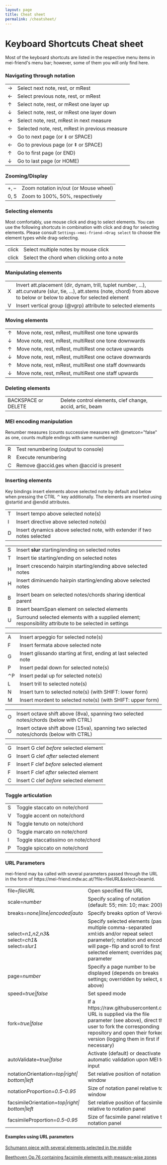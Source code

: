```yaml
---
layout: page
title: Cheat sheet
permalink: /cheatsheet/
---
```


# Keyboard Shortcuts Cheat sheet

Most of the keyboard shortcuts are listed in the respective menu items in mei-friend's menu bar; however, some of them you will only find here.

<script>
    let shiftKey = "&#8679;"; // SHIFT symbol
    let altKey = "&#8997;"; // ALT symbol
    let cmdKey = "&#8963;"; // CTRL symbol
    let cmd2Key = "&#8997;"; // ALT symbol
    shiftKey = 'SHIFT'; // prefer text instead of symbols
    altKey = 'ALT';
    cmdKey = 'CTRL';
    cmd2Key = 'ALT';
    if (navigator.platform.startsWith('Mac')) {
      cmdKey = "&#8984;"; // CMD symbol
      cmd2Key = "&#8963;"; // CTRL symbol
      cmdKey = 'CMD'; // text instead of symbols
      cmd2Key = 'CTRL';
    }

    document.addEventListener('DOMContentLoaded', () => {
      document.querySelectorAll(".cmdKey").forEach(e => e.innerHTML = cmdKey);
      document.querySelectorAll(".cmd2Key").forEach(e => e.innerHTML = cmd2Key);
      document.querySelectorAll(".shiftKey").forEach(e => e.innerHTML = shiftKey);
      document.querySelectorAll(".altKey").forEach(e => e.innerHTML = altKey);
    });
</script>

<table>
    <h3 class='text-highlight'>Navigating through notation</h3>
    <tr>
        <td class="icons"><span class="keyIcon">&rarr;</span></td>
        <td class="explanation">Select next note, rest, or mRest</td>
    </tr>
    <tr>
        <td class="icons"><span class="keyIcon">&larr;</span></td>
        <td class="explanation">Select previous note, rest, or mRest</td>
    </tr>
    <tr>
        <td class="icons"><span class="keyIcon">&uarr;</span></td>
        <td class="explanation">Select note, rest, or mRest one layer up</td>
    </tr>
    <tr>
        <td class="icons"><span class="keyIcon">&darr;</span></td>
        <td class="explanation">Select note, rest, or mRest one layer down</td>
    </tr>
    <tr>
        <td class="icons"><span class="keyIcon cmdKey"></span><span class="keyIcon">&rarr;</span></td>
        <td class="explanation">Select note, rest, mRest in next measure</td>
    </tr>
    <tr>
        <td class="icons"><span class="keyIcon cmdKey"></span><span class="keyIcon">&larr;</span></td>
        <td class="explanation">Selected note, rest, mRest in previous measure </td>
    </tr>
    <tr>
        <td class="icons"><span class="keyIcon cmdKey"></span><span class="keyIcon cmd2Key"></span><span class="keyIcon">&rarr;</span></td>
        <td class="explanation">Go to next page (or <span class="keyIcon">&#8671;</span> or <span class="keyIcon">SPACE</span>)</td>
    </tr>
    <tr>
        <td class="icons"><span class="keyIcon cmdKey"></span><span class="keyIcon cmd2Key"></span><span class="keyIcon">&larr;</span></td>
        <td class="explanation">Go to previous page (or <span class="keyIcon">&#8670;</span> or <span class="keyIcon shiftKey"></span><span class="keyIcon">SPACE</span>)</td>
    </tr>
    <tr>
        <td class="icons"><span class="keyIcon cmdKey"></span><span class="keyIcon">&uarr;</span></td>
        <td>Go to first page (or <span class="keyIcon">END</span>)</td>
    </tr>
    <tr>
        <td class="icons"><span class="keyIcon cmdKey"></span><span class="keyIcon">&darr;</span></td>
        <td class="explanation">Go to last page (or <span class="keyIcon">HOME</span>)</td>
    </tr>
</table>

<table>
    <h3 class='text-highlight'>Zooming/Display</h3>
    <tr>
        <td class="icons"><span class="keyIcon cmdKey"></span><span class="keyIcon">+</span>, <span class="keyIcon cmdKey"></span><span class="keyIcon">–</span></td>
        <td class="explanation">Zoom notation in/out (or <span class="keyIcon cmdKey"></span><span class="keyIcon">Mouse wheel</span>)</td>
    </tr>
    <tr>
        <td class="icons"><span class="keyIcon cmdKey"></span><span class="keyIcon">0</span>, <span class="keyIcon cmdKey"></span><span class="keyIcon">5</span></td>
        <td class="explanation">Zoom to 100%, 50%, respectively</td>
    </tr>
</table>

<h3 class='text-highlight'>Selecting elements</h3>

Most comfortably, use mouse click and drag to select elements. You can use the following shortcuts in combination with click and drag for selecting elements. 
Please consult `Settings->mei-friend->Drag select` to choose the element types while drag-selecting.

<table>
    <tr>
    <td class="icons"><span class="keyIcon cmdKey"></span><span class="keyIcon">click</span></td>
    <td class="explanation">Select multiple notes by mouse click</td>
    </tr>
    <tr>
    <td class="icons"><span class="keyIcon altKey"></span><span class="keyIcon">click</span></td>
    <td class="explanation">Select the chord when clicking onto a note</td>
    </tr>
</table>

<table>
    <h3 class='text-highlight'>Manipulating elements</h3>
    <tr>
        <td class="icons"><span class="keyIcon">X</span></td>
        <td class="explanation">Invert att.placement (dir, dynam, trill, tuplet number, ...),
        att.curvature (slur, tie, ...), att.stems (note, chord)
        from above to below or below to above for selected element</td>
    </tr>
    <tr>
        <td class="icons"><span class="keyIcon">V</span></td>
        <td class="explanation">Insert vertical group (@vgrp) attribute to selected elements</td>
    </tr>
</table>

<table>
<h3 class='text-highlight'>Moving elements</h3>
<tr>
<td class="icons"><span class="keyIcon shiftKey"></span><span class="keyIcon">&uarr;</span></td>
<td class="explanation">Move note, rest, mRest, multiRest one tone upwards </td>
</tr>
<tr>
<td class="icons"><span class="keyIcon shiftKey"></span><span class="keyIcon">&darr;</span></td>
<td class="explanation">Move note, rest, mRest, multiRest one tone downwards</td>
</tr>
<tr>
<td class="icons"><span class="keyIcon cmdKey"></span><span class="keyIcon shiftKey"></span><span
class="keyIcon">&uarr;</span></td>
<td class="explanation">Move note, rest, mRest, multiRest one octave upwards </td>
</tr>
<tr>
<td class="icons"><span class="keyIcon cmdKey"></span><span class="keyIcon shiftKey"></span><span
class="keyIcon">&darr;</span></td>
<td class="explanation">Move note, rest, mRest, multiRest one octave downwards</td>
</tr>
<tr>
<td class="icons"><span class="keyIcon altKey"></span><span class="keyIcon cmdKey"></span><span
class="keyIcon">&uarr;</span></td>
<td class="explanation">Move note, rest, mRest, multiRest one staff downwards </td>
</tr>
<tr>
<td class="icons"><span class="keyIcon altKey"></span><span class="keyIcon cmdKey"></span><span
class="keyIcon">&darr;</span></td>
<td class="explanation">Move note, rest, mRest, multiRest one staff upwards</td>
</tr>
</table>

<table>
<h3 class="text-highlight">Deleting elements</h3>
<tr>
<td class="icons"><span class="keyIcon">BACKSPACE</span> or <span class="keyIcon">DELETE</span></td>
<td class="explanation">Delete control elements, clef change, accid, artic, beam</td>
</tr>
</table>


<table>
<h3 class="text-highlight">MEI encoding manipulation</h3>
<tr>Renumber measures (counts successive measures with @metcon="false" as one, counts multiple endings with same numbering)
<td class="icons"><span class="keyIcon shiftKey"></span><span class="keyIcon">R</span></td>
<td class="explanation">Test renumbering (output to console)</td>
</tr>
<tr>
<td class="icons"><span class="keyIcon cmdKey"></span><span class="keyIcon shiftKey"></span><span class="keyIcon">R</span></td>
<td class="explanation">Execute renumbering</td>
</tr>
<tr>
<td class="icons"><span class="keyIcon cmdKey"></span><span class="keyIcon shiftKey"></span><span class="keyIcon">C</span></td>
<td class="explanation">Remove @accid.ges when @accid is present </td>
</tr>
</table>

<h3 class="text-highlight">Inserting elements</h3>
<p>Key bindings insert elements above selected note by default and below when pressing the <span class="keyIcon">CTRL&nbsp;&#8963;</span> key additionally.
The elements are inserted using @startid and @endid attributes.
<!--To insert elements with @tstamp and @tstamp2 attributes,
use the <span class="keyIcon">ALT &#8997;</span> key additionally.-->
</p>
<table>
<tr>
<td class="icons"><span class="keyIcon shiftKey"></span><span class="keyIcon">T</span></td>
<td class="explanation">Insert tempo above selected note(s)</td>
</tr>
<tr>
<td class="icons"><span class="keyIcon">I</span></td>
<td class="explanation">Insert directive above selected note(s)</td>
</tr>
<tr>
<td class="icons"><span class="keyIcon">D</span></td>
<td class="explanation">Insert dynamics above selected note, with extender if two notes selected</td>
</tr>
</table>

<table>
<tr>
<td class="icons"><span class="keyIcon">S</span></td>
<td class="explanation">Insert <strong>slur</strong> starting/ending on selected notes</td>
</tr>
<tr>
<td class="icons"><span class="keyIcon">T</span></td>
<td class="explanation">Insert tie starting/ending on selected notes</td>
</tr>
<tr>
<td class="icons"><span class="keyIcon">H</span></td>
<td class="explanation">Insert crescendo hairpin starting/ending above selected notes</td>
</tr>
<tr>
<td class="icons"><span class="keyIcon shiftKey"></span><span class="keyIcon">H</span></td>
<td class="explanation">Insert diminuendo hairpin starting/ending above selected notes</td>
</tr>
<tr>
<td class="icons"><span class="keyIcon">B</span></td>
<td class="explanation">Insert beam on selected notes/chords sharing identical parent</td>
</tr>
<tr>
<td class="icons"><span class="keyIcon shiftKey"></span><span class="keyIcon">B</span></td>
<td class="explanation">Insert beamSpan element on selected elements</td>
</tr>
<tr>
<td class="icons"><span class="keyIcon">U</span></td>
<td class="explanation">Surround selected elements with a supplied element; responsibility attribute to be selected in settings</td>
</tr>
</table>

<table>
<tr>
<td class="icons"><span class="keyIcon">A</span></td>
<td class="explanation">Insert arpeggio for selected note(s)</td>
</tr>
<tr>
<td class="icons"><span class="keyIcon">F</span></td>
<td class="explanation">Insert fermata above selected note</td>
</tr>
<tr>
<td class="icons"><span class="keyIcon">G</span></td>
<td class="explanation">Insert glissando starting at first, ending at last selected note</td>
</tr>
<tr>
<td class="icons"><span class="keyIcon">P</span></td>
<td class="explanation">Insert pedal down for selected note(s)</td>
</tr>
<tr>
<td class="icons"><span class="keyIcon">&#8963;</span><span class="keyIcon">P</span></td>
<td class="explanation">Insert pedal up for selected note(s)</td>
</tr>
<tr>
<td class="icons"><span class="keyIcon">L</span></td>
<td class="explanation">Insert trill to selected note(s)</td>
</tr>
<tr>
<td class="icons"><span class="keyIcon">N</span></td>
<td class="explanation">Insert turn to selected note(s) (with SHIFT: lower form)</td>
</tr>
<tr>
<td class="icons"><span class="keyIcon">M</span></td>
<td class="explanation">Insert mordent to selected note(s) (with SHIFT: upper form)</td>
</tr>
</table>

<table>
<tr>
<td class="icons"><span class="keyIcon">O</span></td>
<td class="explanation">Insert octave shift above (8va), spanning two selected notes/chords (below with CTRL)
</td>
</tr>
<tr>
<td class="icons"><span class="keyIcon altKey"></span><span class="keyIcon">O</span></td>
<td class="explanation">Insert octave shift above (15va), spanning two selected notes/chords (below with CTRL)
</td>
</tr>
</table>

<table>
<tr>
<td class="icons"><span class="keyIcon shiftKey"></span><span class="keyIcon">G</span></td>
<td class="explanation">Insert G clef <i>before</i> selected element</td>
</tr>
<tr>
<td class="icons"><span class="keyIcon cmdKey"></span><span class="keyIcon shiftKey"></span><span class="keyIcon">G</span></td>
<td class="explanation">Insert G clef <i>after</i> selected element</td>
</tr>
<tr>
<td class="icons"><span class="keyIcon shiftKey"></span><span class="keyIcon">F</span></td>
<td class="explanation">Insert F clef <i>before</i> selected element</td>
</tr>
<tr>
<td class="icons"><span class="keyIcon cmdKey"></span><span class="keyIcon shiftKey"></span><span class="keyIcon">F</span></td>
<td class="explanation">Insert F clef <i>after</i> selected element</td>
</tr>
<tr>
<td class="icons"><span class="keyIcon shiftKey"></span><span class="keyIcon">C</span></td>
<td class="explanation">Insert C clef <i>before</i> selected element</td>
</tr>
</table>

<h3 class="text-highlight">Toggle articulation</h3>
<table>
<tr>
<td class="icons"><span class="keyIcon shiftKey"></span><span class="keyIcon">S</span></td>
<td class="explanation">Toggle staccato on note/chord</td>
</tr>
<tr>
<td class="icons"><span class="keyIcon shiftKey"></span><span class="keyIcon">V</span></td>
<td class="explanation">Toggle accent on note/chord</td>
</tr>
<tr>
<td class="icons"><span class="keyIcon shiftKey"></span><span class="keyIcon">N</span></td>
<td class="explanation">Toggle tenuto on note/chord</td>
</tr>
<tr>
<td class="icons"><span class="keyIcon shiftKey"></span><span class="keyIcon">O</span></td>
<td class="explanation">Toggle marcato on note/chord</td>
</tr>
<tr>
<td class="icons"><span class="keyIcon shiftKey"></span><span class="keyIcon">I</span></td>
<td class="explanation">Toggle staccatissimo on note/chord</td>
</tr>
<tr>
<td class="icons"><span class="keyIcon shiftKey"></span><span class="keyIcon">P</span></td>
<td class="explanation">Toggle spiccato on note/chord</td>
</tr>
</table>

<h3 class="text-highlight">URL Parameters</h3>
<p>mei-friend may ba called with several parameters passed through the URL
in the form of <span class="code">https://mei-friend.mdw.ac.at/?file=fileURL&select=beamId</span>.</p>
<table>
<tr>
<td class="code">file=<i>fileURL</i></td>
<td class="explanation">Open specified file URL</td>
</tr>
<tr>
<td class="code">scale=<i>number</i></td>
<td class="explanation">Specify scaling of notation (default: 55; min: 10; max: 200)</td>
</tr>
<tr>
<td class="code">breaks=<i>none|line|encoded|auto</i></td>
<td class="explanation">Specify breaks option of Verovio</td>
</tr>
<tr>
<td class="code">select=<i>n1,n2,n3</i>&<br>select=<i>ch1</i>&<br>select=<i>slur1</i></td>
<td class="explanation">Specify selected elements (pass multiple
comma-separated xml:ids and/or repeat select parameter); notation and
encoding will page-flip and scroll to first selected element; overrides page parameter</td>
</tr>
<tr>
<td class="code">page=<i>number</i></td>
<td class="explanation">Specify a page number to be displayed (depends on breaks settings; overridden by
select, see above)</td>
</tr>
<tr>
<td class="code">speed=<i>true|false</i></td>
<td class="explanation">Set speed mode</td>
</tr>
<tr>
<td class="code">fork=<i>true|false</i></td>
<td class="explanation">If a <span class="code">https://raw.githubusercontent.com</span> URL is supplied via
the <span class="code">file</span> parameter (see above), direct the user to fork the corresponding
repository and open their forked version (logging them in first if necessary)</td>
</tr>
<tr>
<td class="code">autoValidate=<i>true|false</i></td>
<td class="explanation">Activate (default) or deactivate automatic validation upon MEI text input</td>
</tr>
<tr>
<td class="code">notationOrientation=<i>top|right|<br />bottom|left</i></td>
<td class="explanation">Set relative position of notation in window</td>
</tr>
<tr>
<td class="code">notationProportion=<i>0.5&ndash;0.95</i></td>
<td class="explanation">Size of notation panel relative to window</td>
</tr>
<tr>
<td class="code">facsimileOrientation=<i>top|right|<br />bottom|left</i></td>
<td class="explanation">Set relative position of facsimile relative to notation panel</td>
</tr>
<tr>
<td class="code">facsimileProportion=<i>0.5&ndash;0.95</i></td>
<td class="explanation">Size of facsimile panel relative to notation panel</td>
</tr>
</table>
<p>
<h4>Examples using URL parameters</h4>
<a class="code" target="_blank"
href="https://mei-friend.mdw.ac.at/?file=https://raw.githubusercontent.com/trompamusic-encodings/Schumann-Clara_Romanze-in-a-Moll/master/Schumann-Clara_Romanze-ohne-Opuszahl_a-Moll.mei&orientation=top&select=beam-0000001097443359,staff-0000001071700568,chord-0000002117575656,chord-0000000554871076&select=slur-0000000400617177,slur-0000001381747608&speed=true&breaks=auto">Schumann piece with several elements 
selected in the middle</a>
</p>
<p>
<a class="code" target="_blank"
href="http://mei-friend.mdw.ac.at/?notationOrientation=top&notationProportion=.6&facsimileOrientation=left&facsimileProportion=.6&breaks=line&file=https://raw.githubusercontent.com/trompamusic-encodings/Beethoven_Op76_BreitkopfHaertel/master/Beethoven_Op76-Breitkopf-Haertel.mei">Beethoven Op.76 containing facsimile
elements with measure-wise zones</a>
</p>

